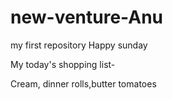 # new-venture-Anu
my first repository
Happy sunday 

My today's shopping list-

Cream, dinner rolls,butter 
tomatoes
